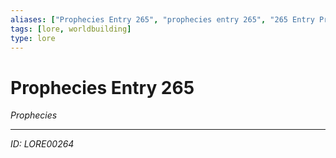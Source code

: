 ```yaml
---
aliases: ["Prophecies Entry 265", "prophecies entry 265", "265 Entry Prophecies"]
tags: [lore, worldbuilding]
type: lore
---
```


# Prophecies Entry 265

*Prophecies*

---
*ID: LORE00264*
